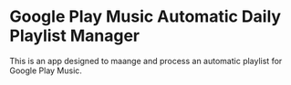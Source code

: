 
# Google Play Music Automatic Daily Playlist Manager

This is an app designed to maange and process an automatic playlist for Google Play Music.
